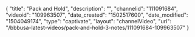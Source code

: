 {
    "title": "Pack and Hold",
    "description": "",
    "channelid": "111091684",
    "videoid": "109963507",
    "date_created": "1502517600",
    "date_modified": "1504049174",
    "type": "captivate",
    "layout": "channelVideo",
    "url": "\/bbbusa-latest-videos\/pack-and-hold-3-notes\/111091684-109963507"
}